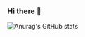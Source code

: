 ### Hi there 👋
 ![Anurag's GitHub stats](https://github-readme-stats.vercel.app/api?username=manucastelnovo&show_icons=true&theme=tokyonight)
<!--
**manucastelnovo/manucastelnovo** is a ✨ _special_ ✨ repository because its `README.md` (this file) appears on your GitHub profile.

Here are some ideas to get you started:

- 🔭 I’m currently working on ...
- 🌱 I’m currently learning ...
- 👯 I’m looking to collaborate on ...
- 🤔 I’m looking for help with ...
- 💬 Ask me about ...
- 📫 How to reach me: ...
- 😄 Pronouns: ...
- ⚡ Fun fact: ...
-->
